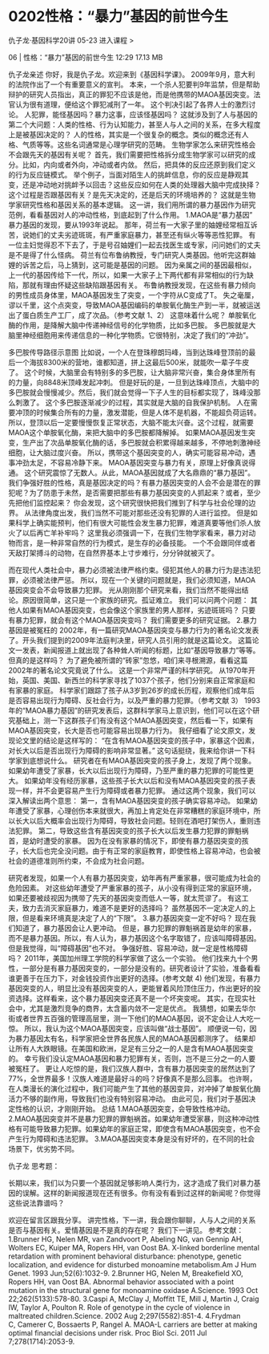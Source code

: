 # 0202性格：“暴力”基因的前世今生


仇子龙·基因科学20讲
05-23
进入课程 >

06 | 性格：“暴力”基因的前世今生
12:29 17.13 MB

仇子龙亲述
你好，我是仇子龙。欢迎来到《基因科学课》。
2009年9月，意大利的法院作出了一个有重要意义的宣判。
本来，一个杀人犯要判9年监禁，但是帮助辩护的研究人员指出，真正的罪犯不应该是他，而是他携带的MAOA基因突变。法官认为很有道理，便给这个罪犯减刑了一年。
这个判决引起了各界人士的激烈讨论。
人犯罪，能怪基因吗？暴力这事，应该怪基因吗？
这就涉及到了人与基因的第二个大问题：人类的性格、行为认知能力，甚至人与人之间的关系，在多大程度上是被基因决定的？
人的性格，其实是一个很复杂的概念。类似的概念还有人格、气质等等。这些名词通常是心理学研究的范畴。
生物学家怎么来研究性格会不会跟先天的基因有关呢？
首先，我们需要把性格拆分成生物学家可以研究的成分。比如，内向或者外向，冲动或者内敛。
然后，把具体的反应还原到我们定义的行为反应链模式。
举个例子，当面对陌生人的挑衅信息，你的反应是静观其变，还是冲动地对挑衅予以回击？这些反应如何在人类的处理器大脑中完成抉择？这个过程是否跟基因有关？是先天决定的，还是后天的环境培养的？
这就是生物学家研究性格和基因关系的基本逻辑。
这一讲，我们用所谓的暴力基因作为研究范例，看看基因对人的冲动性格，到底起到了什么作用。
1.MAOA是“暴力基因”
暴力基因的发现，要从1993年说起。
那年，荷兰有一大家子里的妯娌经常相互诉苦，说她们的丈夫劣迹斑斑，有严重家庭暴力，甚至还有纵火等等恶性犯罪。
有一位主妇觉得忍不下去了，于是号召妯娌们一起去找医生或专家，问问她们的丈夫是不是得了什么怪病。
荷兰有位布鲁纳教授，专门研究人类基因。他听完这群妯娌的诉苦之后，马上猜到，这可能是基因的问题。
因为亲属之间的基因最相似，上一代的基因传给下一代，所以，如果一大家子上下两代都有非常相似的行为缺陷，那就有理由怀疑这些缺陷跟基因有关。
布鲁纳教授发现，在这些有暴力倾向的男性成员身体里，MAOA基因发生了突变，一个字符从C变成了T。
失之毫厘，谬以千里，这个点突变，导致MAOA基因编码的单胺氧化酶生产到一半，就被运送出了蛋白质生产工厂，成了次品。（参考文献 1、2）
这意味着什么呢？
单胺氧化酶的作用，是降解大脑中传递神经信号的化学物质，比如多巴胺。
多巴胺就是大脑里神经细胞用来传递信息的一种化学物质。它很特别，决定了我们的“冲劲”。

多巴胺传导路径示意图
比如说，一个人在登珠穆朗玛峰，当到达珠峰登顶前的最后一个海拔8300米的营地，谁都知道，拼上这最后500米，就能吹一辈子牛皮了。
这个时候，大脑里会有特别多的多巴胺，让大脑非常兴奋，集合身体里所有的力量，向8848米顶峰发起冲刺。
但是好玩的是，一旦到达珠峰顶点，大脑中的多巴胺就会慢慢减少。然后，我们就会觉得一下子人生的目标都实现了，珠峰没那么刺激了。
这个多巴胺逐渐减少的过程，其实就是大脑的自我保护机制。
人在需要冲顶的时候集合所有的力量，激发潜能，但是人体不是机器，不能超负荷运转。
所以，登顶以后一定要慢慢恢复正常状态，大脑不能太兴奋。这个过程，就需要MAOA这个单胺氧化酶，来把大脑中的多巴胺都降解掉。
如果MAOA基因发生突变，生产出了次品单胺氧化酶的话，多巴胺就会积累得越来越多，不停地刺激神经细胞，让大脑过度兴奋。
所以，携带这个基因突变的人，确实可能容易冲动，遇事冲劲太足，不容易冷静下来。
MAOA基因突变与暴力有关，原理上好像真说得通。
这个研究震惊了无数人。从此，MAOA基因就成了大名鼎鼎的“暴力基因”。
我们争强好胜的性格，真是基因决定的吗？有暴力基因突变的人会不会是潜在的罪犯呢？为了防患于未然，是否需要把那些有暴力基因突变的人抓起来？或者，至少先把他们监控起来？
你会发现，这个研究很快把我们推到了科学与社会伦理的边界。
从法律角度出发，我们当然不可能对那些还没有犯罪的人进行监控。
但是如果科学上确实能预判，他们有很大可能性会发生暴力犯罪，难道真要等他们杀人放火了以后再亡羊补牢吗？
这里我必须强调一下，在我们生物学家看来，暴力对动物而言，是一种非常自然的行为模式，是生存的必备技能。
一个不会跟同伴或者天敌打架搏斗的动物，在自然界基本上寸步难行，分分钟就被灭了。

而在现代人类社会中，暴力必须被法律严格约束。侵犯其他人的暴力行为是违法犯罪，必须被法律严惩。
所以，现在一个关键的问题就是，我们必须知道，MAOA基因突变会不会导致暴力犯罪。
光从刚刚那个研究来看，我们当然不能得出结论。原因很简单，这只是一个家族的研究。孤证难立。
我们可以问两个问题：
其他人如果有MAOA基因突变，也会像这个家族里的男人那样，劣迹斑斑吗？
只要有暴力犯罪，就会有这个MAOA基因突变吗？
我们需要更多的研究证据。
2.暴力基因是被冤枉的
2002年，有一篇研究MAOA基因突变与暴力行为的著名论文发表了。开头我们提到的2009年法庭判决里，研究人员引用的就是这篇论文。
这篇论文一发表，新闻报道上就出现了各种耸人听闻的标题，比如“基因导致暴力”等等。但真的是这样吗？
为了避免被所谓的“砖家”忽悠，咱们来寻根溯源，看看这篇2002年的著名论文究竟说了什么。
这是一个非常严谨的科学研究。
从1970年开始，英国、美国、新西兰的科学家寻找了1037个孩子，他们分别来自正常家庭和有家暴的家庭。
科学家们跟踪了孩子从3岁到26岁的成长历程，观察他们成年后是否容易出现行为障碍、反社会行为，以及严重的暴力犯罪。（参考文献 3）
1993年的“MAOA暴力基因”的研究发表后，这群科学家马上意识到，他们可以在这个研究基础上，测一下这群孩子们有没有这个MAOA基因突变，然后看一下，如果有MAOA基因突变，长大是否也可能容易出现暴力行为。
我仔细看了论文原文，发现论文里的结论是这样写的：
“在含有MAOA基因突变的孩子中，家暴这个因素，对长大以后是否出现行为障碍的影响非常显著。”
这句话挺绕，我来给你讲一下科学家到底想说什么。
研究者在有MAOA基因突变的孩子身上，发现了两个现象。
如果幼年遭受了家暴，长大以后出现行为障碍，乃至严重的暴力犯罪的可能性更大。
如果幼年没有经历家暴，这些孩子长大以后和没有MAOA基因突变的孩子表现一样，并不会更容易产生行为障碍或者暴力犯罪。
通过这两个现象，我们可以深入解读出两个意思：
第一，含有MAOA基因突变的孩子确实容易冲动。
如果幼年遭受了家暴，心理创伤本来就很大，再加上肯定处在非常糟糕的家庭环境中，所以长大以后大概率会出现行为障碍，导致社会问题。轻则在酒吧打架伤人，重则违法犯罪。
第二，导致这些含有基因突变的孩子长大以后发生暴力犯罪的罪魁祸首，是幼时遭受的家暴。
因为在没有家暴的情况下，即使有暴力基因突变的孩子，长大后也完全没问题。由于有正常的家庭教育，即使性格上容易冲动，也会被社会的道德准则所约束，不会成为社会问题。

研究者发现，如果一个人有暴力基因突变，幼年再有严重家暴，很可能成为社会的危险因素。
对这些幼年遭受了严重家暴的孩子，从小没有得到正常的家庭环境，如果还要被歧视因为携带了先天的基因突变而低人一等，就太荒谬了。
有这工夫，致力去消灭家庭暴力，难道不是更好的选择吗？
虽然基因不一定决定人的上限，但是看来环境真是决定了人的“下限”。
3.暴力基因突变一定不好吗？
现在我们知道了，暴力基因会让人更冲动。
但是，暴力犯罪的罪魁祸首是幼年的家暴，而不是暴力基因。所以，有人认为，暴力基因这个名字取错了，应该叫障碍基因。
但是我觉得，叫“障碍基因”也不对。
争强好胜、容易冲动，就一定是性格障碍吗？
2011年，美国加州理工学院的科学家做了这么一个实验。
他们找来九十个男性，一部分是有暴力基因突变的，一部分是没有的。研究者设计了实验，准备看看谁更善于在压力下，对金钱投资作出更好的选择。(参考文献 4)
他们发现，有暴力基因突变的人，明显比没有基因突变的人，更能冒着风险顶住压力，作出更好的投资选择。这样看来，这个暴力基因突变还真不是一个坏突变呢。
其实，在现实社会中，尤其是激烈竞争的商界，太含蓄内敛不一定是优点。
我猜想，如果去华尔街或者世界五百强的管理高层里，测一下他们的MAOA基因，说不定会让人大吃一惊。
所以，我认为这个MAOA基因突变，应该叫做“战士基因”。
顺便说一句，因为暴力基因太有名，科学家把全世界各民族人民的MAOA基因都测序了。
结果却让所有人大跌眼镜。在美国和欧洲，足足有三分之一的人是含有MAOA基因突变的。
幸亏我们没认定MAOA基因和暴力犯罪有关，否则，岂不是三分之一的人要被冤枉了。
更让人吃惊的是，我们汉族人群中，含有暴力基因突变的居然达到了77%，全世界最多！汉族人难道是最好斗的吗？好像真不是那么回事。
也许啊，在人类漫长的演化过程中，我们可能产生了其他的基因变异，对冲掉了单胺氧化酶活力不够的副作用，导致我们也没有特别容易冲动。
由此可见，我们对于基因决定性格的认识，才刚刚开始。
总结
1.MAOA基因突变，会导致性格冲动。
2.MAOA基因突变并不是暴力犯罪的罪魁祸首。如果幼年遭受家暴，则这种冲动性格有可能导致暴力犯罪。如果幼年的家庭正常，即使含有MAOA基因突变，也不会产生行为障碍和违法犯罪。
3.MAOA基因突变本身是没有好坏的，在不同的社会场景下，优劣势不同。

仇子龙
思考题：

长期以来，我们以为只要一个基因就足够影响人类行为，这才造成了我们对暴力基因的误解。这样的新闻报道现在还有很多。你有没有看到过这样的新闻呢？你觉得这些说法靠谱吗？

欢迎在留言区跟我分享。
讲完性格，下一讲，我会跟你聊聊，人与人之间的关系是否与基因有关。爱情基因是不是真的存在呢？
我们下一讲见。
参考文献：
1.Brunner HG, Nelen MR, van Zandvoort P, Abeling NG, van Gennip AH, Wolters EC, Kuiper MA, Ropers HH, van Oost BA. X-linked borderline mental retardation with prominent behavioral disturbance: phenotype, genetic localization, and evidence for disturbed monoamine metabolism.Am J Hum Genet. 1993 Jun;52(6):1032-9.
2.Brunner HG, Nelen M, Breakefield XO, Ropers HH, van Oost BA. Abnormal behavior associated with a point mutation in the structural gene for monoamine oxidase A.Science. 1993 Oct 22;262(5133):578-80.
3.Caspi A, McClay J, Moffitt TE, Mill J, Martin J, Craig IW, Taylor A, Poulton R. Role of genotype in the cycle of violence in maltreated children.Science. 2002 Aug 2;297(5582):851-4.
4.Frydman C, Camerer C, Bossaerts P, Rangel A. MAOA-L carriers are better at making optimal financial decisions under risk. Proc Biol Sci. 2011 Jul 7;278(1714):2053-9.